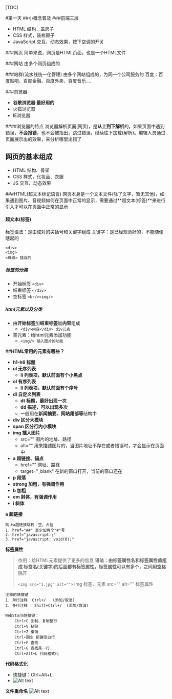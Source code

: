 [TOC]

#第一天
##小概念普及
###前端三层
- HTML 结构，盖房子
- CSS 样式，装修房子
- JavaScript  交互、动态效果，按下空调的开关

###网页
简单来说，网页是HTML页面，也是一个HTML文件

###网站
由多个网页组成的

###站群(流水线统一化管理)
由多个网站组成的，为同一个公司服务的
百度：百度贴吧、百度金融、百度外卖、百度音乐....

###浏览器
- **谷歌浏览器 最好用的**
- 火狐浏览器
- IE浏览器

####浏览器的特点
浏览器解析页面(网页)，是**从上到下解析**的，如果页面中遇到错误，**不会报错**，也不会被指出，跳过错误，继续往下加载(解析)。编辑人员通过页面展示出的效果，来分析哪里出错了

## 网页的基本组成
- HTML  结构、骨架
- CSS 样式，化妆品、衣服
- JS  交互、动态效果

###HTML(超文本标记语言)
网页本身是一个文本文件(除了文字，暂无其他)，如果遇到图片、音视频如何在页面中正常的显示，需要通过**超文本(标签)**来进行引入才可以在页面中正常的显示

#### 超文本(标签)
标签语法：是由成对的尖括号和关键字组成
关键字：是已经规范好的，不能随便瞎起的
```
<div>
<img>
<珠峰> 错误的
```
##### 标签的分类
- 开始标签 `<div>`
- 结束标签 `</div>`
- 空标签 `<br/><img/>`

##### html元素以及分类
- 由**开始标签**加**结束标签**加**内容**组成
	- `<div>内容</div> div元素`
- 空元素：给html元素添加功能
	- `<img/> 插入图片的功能`

##**HTML常用的元素有哪些？**
- **h1-h6 标题**
- **ul 无序列表**
	- **li 列表项，默认前面有个小黑点**
- **ol 有序列表**
	- **li 列表项，默认前面有个序号**
- **dl 自定义列表**
	- **dt 标题，最好出现一次**
	- **dd 描述，可以出现多次**
	- 一般用在**新闻摘要、网站尾部等**结构中
- **div 区分大模块**
- **span 区分行内小模块**
- **img 插入图片**
	- src="" 图片的地址、路径
	- alt="" 用来描述图片的，当图片地址不存在或者错误时，才会显示在页面中
- **a 超链接、锚点**
	- href="" 网址、路径
	- target="_blank"  在新的窗口打开，当前的窗口还在
- **p 段落**
- **strong 加粗，有强调作用**
- **b 加粗**
- **em  斜体，有强调作用**
- **i 斜体**

**a 超链接**
```
防止a超链接跳转：空，占位
1. href="##" 至少加两个"#"号
2. href="javascript:;" 
3. href="javascript: void(0);"
```
**标签属性**
> 作用：给HTML元素提供了更多的信息
>  **语法：**由标签属性名和标签属性值组成
>  标签名(关键字)的后面都有标签属性，标签属性可以有多个，之间用**空格**隔开
>  
> `<img src="1.jpg" alt="">`
> img 标签、元素
> src="" alt="" 标签属性



```
注释的快捷键
1. 单行注释  Ctrl+/   (添加/取消)
2. 多行注释   Shift+Ctrl+/  (添加/取消)

WebStorm快捷键：
    Ctrl+C 复制、复制整行
    Ctrl+V 粘贴
    Ctrl+Z 撤销
    Ctrl+回车 新建空白行
    Ctrl+F 查找
    Ctrl+G 查找某一行
    Ctrl+Alt+L 代码格式化  
```
**代码格式化**
- 快捷键：Ctrl+Alt+L
- ![Alt text](./1531123856295.png)

**文件重命名**
![Alt text](./1531123988116.png)












